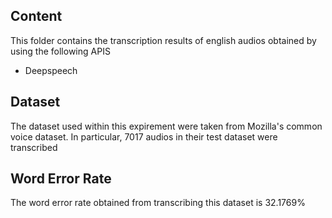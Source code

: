 ## Content
This folder contains the transcription results of english audios obtained by using the following APIS
 - Deepspeech

## Dataset 
The dataset used within this expirement were taken from Mozilla's common voice dataset.
In particular, 7017 audios in their test dataset were transcribed

## Word Error Rate
The word error rate obtained from transcribing this
dataset is 32.1769% 

